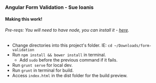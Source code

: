 ### Angular Form Validation - Sue Ioanis

#### Making this work!

###### Pre-reqs: You will need to have node, you can install it - [here](https://nodejs.org/en/).

* Change directories into this project's folder. IE: `cd ~/Downloads/form-validation`
* Run `npm install && bower install` in terminal.
  * Add `sudo` before the previous command if it fails.
* Run `grunt serve` for local dev.
* Run `grunt` in terminal for build. 
* Access `index.html` in the dist folder for the build preview.
